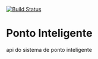 [![Build Status](https://travis-ci.org/BrunoAmorimPaixao/ponto-inteligente-api.svg?branch=master)](https://travis-ci.org/BrunoAmorimPaixao/ponto-inteligente-api)
# Ponto Inteligente
api do sistema de ponto inteligente
